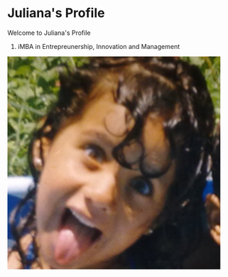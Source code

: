 # Juliana's Profile

Welcome to Juliana's Profile

1. iMBA in Entrepreunership, Innovation and Management

![Juliana's Picture](/1993.png)
